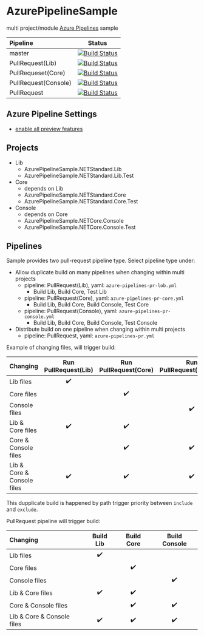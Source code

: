 # AzurePipelineSample
multi project/module [Azure Pipelines](https://github.com/marketplace/azure-pipelines) sample

|Pipeline|Status|
|:--|:--:|
|master|[![Build Status](https://meilcli.visualstudio.com/AzurePipelineSample/_apis/build/status/MeilCli.AzurePipelineSample?branchName=master)](https://meilcli.visualstudio.com/AzurePipelineSample/_build/latest?definitionId=10&branchName=master)|
|PullRequest(Lib)|[![Build Status](https://meilcli.visualstudio.com/AzurePipelineSample/_apis/build/status/MeilCli.AzurePipelineSample-PR-Lib?branchName=master)](https://meilcli.visualstudio.com/AzurePipelineSample/_build/latest?definitionId=14&branchName=master)|
|PullRequeset(Core)|[![Build Status](https://meilcli.visualstudio.com/AzurePipelineSample/_apis/build/status/MeilCli.AzurePipelineSample-PR-Core?branchName=master)](https://meilcli.visualstudio.com/AzurePipelineSample/_build/latest?definitionId=15&branchName=master)|
|PullRequest(Console)|[![Build Status](https://meilcli.visualstudio.com/AzurePipelineSample/_apis/build/status/MeilCli.AzurePipelineSample-PR?branchName=master)](https://meilcli.visualstudio.com/AzurePipelineSample/_build/latest?definitionId=17&branchName=master)|
|PullRequest|[![Build Status](https://meilcli.visualstudio.com/AzurePipelineSample/_apis/build/status/MeilCli.AzurePipelineSample-PR?branchName=master)](https://meilcli.visualstudio.com/AzurePipelineSample/_build/latest?definitionId=17&branchName=master)|


## Azure Pipeline Settings
- [enable all preview features](https://docs.microsoft.com/ja-jp/azure/devops/project/navigation/preview-features?view=azure-devops)

## Projects
- Lib
  - AzurePipelineSample.NETStandard.Lib
  - AzurePipelineSample.NETStandard.Lib.Test
- Core
  - depends on Lib
  - AzurePipelineSample.NETStandard.Core
  - AzurePipelineSample.NETStandard.Core.Test
- Console
  - depends on Core
  - AzurePipelineSample.NETCore.Console
  - AzurePipelineSample.NETCore.Console.Test

## Pipelines
Sample provides two pull-request pipeline type. Select pipeline type under:
- Allow duplicate build on many pipelines when changing within multi projects
  - pipeline: PullRequest(Lib), yaml: `azure-pipelines-pr-lob.yml`
    - Build Lib, Build Core, Test Lib
  - pipeline: PullRequest(Core), yaml: `azure-pipelines-pr-core.yml`
    - Build Lib, Build Core, Build Console, Test Core
  - pipeline: PullRequest(Console), yaml: `azure-pipelines-pr-console.yml`
    - Build Lib, Build Core, Build Console, Test Console
- Distribute build on one pipeline when changing within multi projects
  - pipeline: PullRequest, yaml: `azure-pipelines-pr.yml`

Example of changing files, will trigger build:

|Changing|Run PullRequest(Lib)|Run PullRequest(Core)|Run PullRequest(Console)|
|:--|:--:|:--:|:--:|
|Lib files|:heavy_check_mark:|||
|Core files||:heavy_check_mark:||
|Console files|||:heavy_check_mark:|
|Lib & Core files|:heavy_check_mark:|:heavy_check_mark:||
|Core & Console files||:heavy_check_mark:|:heavy_check_mark:
|Lib & Core & Console files|:heavy_check_mark:|:heavy_check_mark:|:heavy_check_mark:|

This dupplicate build is happened by path trigger priority between `include` and `exclude`.

PullRequest pipeline will trigger build:

|Changing|Build Lib|Build Core|Build Console|
|:--|:--:|:--:|:--:|
|Lib files|:heavy_check_mark:|||
|Core files||:heavy_check_mark:||
|Console files|||:heavy_check_mark:|
|Lib & Core files|:heavy_check_mark:|:heavy_check_mark:||
|Core & Console files||:heavy_check_mark:|:heavy_check_mark:
|Lib & Core & Console files|:heavy_check_mark:|:heavy_check_mark:|:heavy_check_mark:|